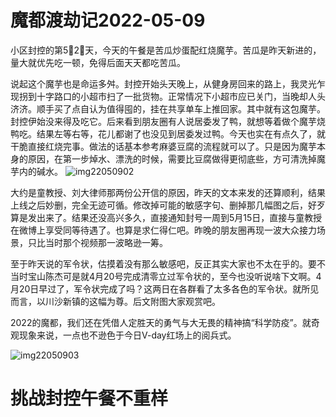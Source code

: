 # 魔都渡劫记2022-05-09

小区封控的第5⃣️2⃣️天，今天的午餐是苦瓜炒蛋配红烧魔芋。苦瓜是昨天新进的，量大就优先吃一顿，免得后面天天都吃苦瓜。

说起这个魔芋也是命运多舛。封控开始头天晚上，从健身房回来的路上，我灵光乍现拐到十字路口的小超市扫了一批货物。正常情况下小超市应已关门，当晚却人头济济。顺手买了点自认为值得囤的，挂在共享单车上推回家。其中就有这包魔芋。封控伊始没来得及吃它。后来看到朋友圈有人说居委发了鸭，就想等着做个魔芋烧鸭吃。结果左等右等，花儿都谢了也没见到居委发过鸭。今天也实在有点久了，就干脆直接红烧完事。做法的话基本参考麻婆豆腐的流程就可以了。只是因为魔芋本身的原因，在第一步焯水、漂洗的时候，需要比豆腐做得更彻底些，方可清洗掉魔芋内的碱水。
<img decoding="async" src="https://i0.wp.com/s2.loli.net/2022/05/09/uHdaJcPyrChvGKZ.jpg?w=640&#038;ssl=1" alt="img22050902" data-recalc-dims="1" />

大约是童教授、刘大律师那两份公开信的原因，昨天的文本来发的还算顺利，结果上线之后妙删，完全无迹可循。修改掉可能的敏感字句、删掉那几幅图之后，好歹算是发出来了。结果还没高兴多久，直接通知封号一周到5月15日，直接与童教授在微博上享受同等待遇了。也算是求仁得仁吧。昨晚的朋友圈再现一波大众接力场景，只比当时那个视频那一波略逊一筹。

至于昨天说的军令状，估摸着没有那么敏感吧，反正其实大家也不太在乎的。要不当时宝山陈杰可是就4月20号完成清零立过军令状的，至今也没听说啥下文啊。4月20日早过了，军令状完成了吗？这两日在各群看了太多各色的军令状。就所见而言，以川沙新镇的这幅为尊。后文附图大家观赏吧。

2022的魔都，我们还在凭借人定胜天的勇气与大无畏的精神搞“科学防疫”。就奇观现象来说，一点也不逊色于今日V-day红场上的阅兵式。

<img decoding="async" src="https://i0.wp.com/s2.loli.net/2022/05/09/J15FTInmzoNC8bk.jpg?w=640&#038;ssl=1" alt="img22050903" data-recalc-dims="1" />

# 挑战封控午餐不重样

